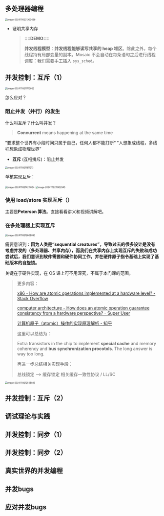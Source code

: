 ## 多处理器编程

<img src="pic/image-20241110231300436.png" alt="image-20241110231300436" style="zoom:50%;" />

- 证明共享内存

    > **==DEMO==**
    >
    > **并发线程模型**：**并发线程能够读写共享的 heap 堆区**。除此之外，每个线程持有局部变量的副本。Mosaic 不会自动在每条语句之后进行线程调度：我们需要手工插入 `sys_sched`。







## 并发控制：互斥（1）

<img src="pic/image-20241118211713662.png" alt="image-20241118211713662" style="zoom:50%;" />

怎么应对？

### 阻止并发（并行）的发生

什么叫互斥？什么叫并发？

> **Concurrent** means happening at the same time

”要求整个世界有小段时间只属于自己，任何人都不能打断“ ”人想象成线程，多线程想象成物理世界“

- **互斥** (互相排斥)：阻止并发

<img src="pic/image-20241118211611213.png" alt="image-20241118211611213" style="zoom:50%;" />

单核实现互斥：

<img src="pic/image-20241118214211804.png" alt="image-20241118214211804" style="zoom:50%;" />



<img src="pic/image-20241118211902945.png" alt="image-20241118211902945" style="zoom:50%;" />





### 使用 load/store 实现互斥（）

主要是**Peterson 算法**。直接看看讲义和视频讲解吧。



### 在多处理器上实现互斥

<img src="pic/image-20241118212608893.png" alt="image-20241118212608893" style="zoom:50%;" />

需要意识到：**因为人类是“sequential creatures”，导致过去的很多设计是没有考虑并发的（多处理器、共享内存），而我们在共享内存上实现互斥的失败和成功尝试后，我们意识到软件需要和硬件协同工作，并在硬件原子指令基础上实现了基础版本的自旋锁。**

关键在于硬件实现，在 OS 课上可不用深究，不属于本门课的范围。

> 更多内容：
>
> [x86 - How are atomic operations implemented at a hardware level? - Stack Overflow](https://stackoverflow.com/questions/14758088/how-are-atomic-operations-implemented-at-a-hardware-level)
>
> [computer architecture - How does an atomic operation guarantee consistency from a hardware perspective? - Super User](https://superuser.com/questions/400786/how-does-an-atomic-operation-guarantee-consistency-from-a-hardware-perspective)
>
> [计算机原子（atomic）操作的实现原理解析 - 知乎](https://zhuanlan.zhihu.com/p/649646816)
>
> 这里可以总结为：
>
> Extra transistors in the chip to implement **special cache** and memory coherency and **bus synchronization procotols**. The long answer is way too long.
>
> 再进一步总结相关实现手段：
>
> 总线锁定 --> 缓存锁定 相关缓存一致性协议 / LL/SC



<img src="pic/image-20241118212545883.png" alt="image-20241118212545883" style="zoom: 50%;" />



## 并发控制：互斥（2）





## 调试理论与实践



## 并发控制：同步（1）



## 并发控制：同步（2）



## 真实世界的并发编程



## 并发bugs



## 应对并发bugs







